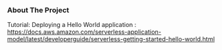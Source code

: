 
### About The Project
Tutorial: Deploying a Hello World application : https://docs.aws.amazon.com/serverless-application-model/latest/developerguide/serverless-getting-started-hello-world.html